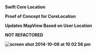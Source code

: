 <b>Swift Core Location 

Proof of Concept for CoreLocation

Updates MapView Based on User Location

NOT REFACTORED

![screen shot 2014-10-06 at 10 02 56 pm](https://cloud.githubusercontent.com/assets/4943759/4536422/4bf6cb5c-4dc6-11e4-99ef-91e61092ea40.png)
